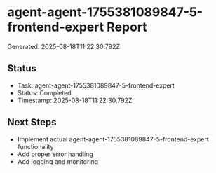 # agent-agent-1755381089847-5-frontend-expert Report

Generated: 2025-08-18T11:22:30.792Z

## Status
- Task: agent-agent-1755381089847-5-frontend-expert
- Status: Completed
- Timestamp: 2025-08-18T11:22:30.792Z

## Next Steps
- Implement actual agent-agent-1755381089847-5-frontend-expert functionality
- Add proper error handling
- Add logging and monitoring
